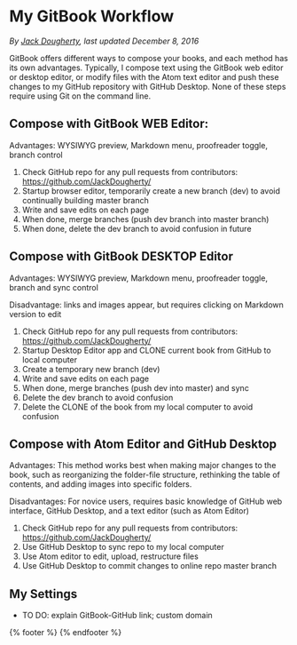 # My GitBook Workflow
*By [Jack Dougherty](../../introduction/who.md), last updated December 8, 2016*

GitBook offers different ways to compose your books, and each method has its own advantages. Typically, I compose text using the GitBook web editor or desktop editor, or modify files with the Atom text editor and push these changes to my GitHub repository with GitHub Desktop. None of these steps require using Git on the command line.

## Compose with GitBook WEB Editor:

Advantages: WYSIWYG preview, Markdown menu, proofreader toggle, branch control

1. Check GitHub repo for any pull requests from contributors: https://github.com/JackDougherty/
2. Startup browser editor, temporarily create a new branch (dev) to avoid continually building master branch
3. Write and save edits on each page
4. When done, merge branches (push dev branch into master branch)
5. When done, delete the dev branch to avoid confusion in future

## Compose with GitBook DESKTOP Editor

Advantages: WYSIWYG preview, Markdown menu, proofreader toggle, branch and sync control

Disadvantage: links and images appear, but requires clicking on Markdown version to edit

1. Check GitHub repo for any pull requests from contributors: https://github.com/JackDougherty/
2. Startup Desktop Editor app and CLONE current book from GitHub to local computer
3. Create a temporary new branch (dev)
4. Write and save edits on each page
5. When done, merge branches (push dev into master) and sync
6. Delete the dev branch to avoid confusion
7. Delete the CLONE of the book from my local computer to avoid confusion

## Compose with Atom Editor and GitHub Desktop

Advantages: This method works best when making major changes to the book, such as reorganizing the folder-file structure, rethinking the table of contents, and adding images into specific folders.

Disadvantages: For novice users, requires basic knowledge of GitHub web interface, GitHub Desktop, and a text editor (such as Atom Editor)

1. Check GitHub repo for any pull requests from contributors: https://github.com/JackDougherty/
3. Use GitHub Desktop to sync repo to my local computer
4. Use Atom editor to edit, upload, restructure files
5. Use GitHub Desktop to commit changes to online repo master branch

## My Settings
- TO DO: explain GitBook-GitHub link; custom domain



{% footer %}
{% endfooter %}
